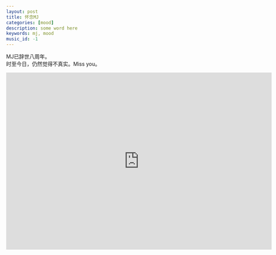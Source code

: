 ```yaml
---
layout: post
title: 怀念MJ
categories: [mood]
description: some word here
keywords: mj, mood
music_id: -1
---
```

MJ已辞世八周年。  
时至今日，仍然觉得不真实。Miss you。

<iframe width="720" height="480" src="https://www.youtube.com/embed/PC49th-Jf0s" frameborder="0" allowfullscreen></iframe>
